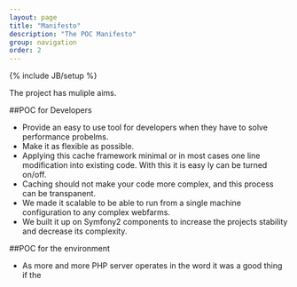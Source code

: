 ```yaml
---
layout: page
title: "Manifesto"
description: "The POC Manifesto"
group: navigation
order: 2
---
```

{% include JB/setup %}

The project has muliple aims.

##POC for Developers 
 - Provide an easy to use tool for developers when they have to solve performance probelms.
 - Make it as flexible as possible.
 - Applying this cache framework minimal or in most cases one line modification into existing code. With this it is easy ly can be turned on/off.
 - Caching should not make your code more complex, and this process can be transpanent.
 - We made it scalable to be able to run from a single machine configuration to any complex webfarms.
 - We built it up on Symfony2 components to increase the projects stability and decrease its complexity.

##POC for the environment
 - As more and more PHP server operates in the word it was a good thing if the 
 

